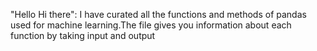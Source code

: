 "Hello Hi there":
I have curated all the functions and methods of pandas used for machine learning.The file gives you information about each function by taking input and output
